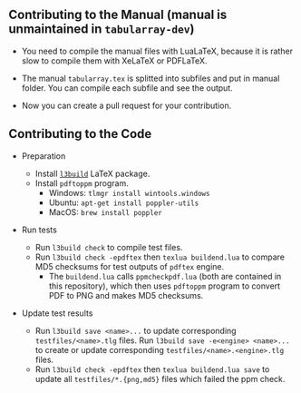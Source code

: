 
Contributing to the Manual (manual is unmaintained in `tabularray-dev`)
--------------------------

- You need to compile the manual files with LuaLaTeX,
  because it is rather slow to compile them with XeLaTeX or PDFLaTeX.

- The manual `tabularray.tex` is splitted into subfiles and put in manual folder.
  You can compile each subfile and see the output.

- Now you can create a pull request for your contribution.


Contributing to the Code
------------------------

- Preparation
  - Install [`l3build`](https://ctan.org/pkg/l3build) LaTeX package.
  - Install `pdftoppm` program. 
    - Windows: `tlmgr install wintools.windows`
    - Ubuntu: `apt-get install poppler-utils`
    - MacOS: `brew install poppler`

- Run tests
  - Run `l3build check` to compile test files.
  - Run `l3build check -epdftex` then `texlua buildend.lua` to compare MD5 checksums for test outputs of `pdftex` engine.
    - The `buildend.lua` calls `ppmcheckpdf.lua` (both are contained in this repository), which then uses `pdftoppm` program to convert PDF to PNG and makes MD5 checksums.

- Update test results
    - Run `l3build save <name>...` to update corresponding `testfiles/<name>.tlg` files. Run `l3build save -e<engine> <name>...` to create or update corresponding `testfiles/<name>.<engine>.tlg` files.
    - Run `l3build check -epdftex` then `texlua buildend.lua save` to update all `testfiles/*.{png,md5}` files which failed the ppm check.
